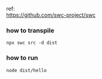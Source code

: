 

ref:  
https://github.com/swc-project/swc

### how to transpile

```
npx swc src -d dist
```


### how to run
```
node dist/hello
```
